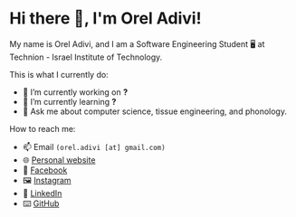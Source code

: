 # Hi there 👋, I'm Orel Adivi!
My name is Orel Adivi, and I am a Software Engineering Student 🖥️ at Technion - Israel Institute of Technology.

This is what I currently do:
- 🔭 I’m currently working on **?**
- 🌱 I’m currently learning **?**
- 💬 Ask me about computer science, tissue engineering, and phonology.

How to reach me:
- 📫 Email `(orel.adivi [at] gmail.com)`
- 🌐 [Personal website](https://orel-adivi.github.io/)
- 📖 [Facebook](https://www.facebook.com/orel.adivi/)
- 🖼️ [Instagram](todo)
- 💼 [LinkedIn](https://www.linkedin.com/in/orel-adivi/)
- ⌨️ [GitHub](https://github.com/orel-adivi)
